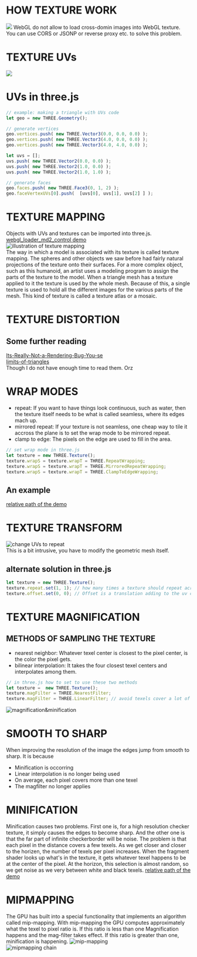 # HOW TEXTURE WORK
![](./notes-pictures/texture-work.jpg)
WebGL do not allow to load cross-domin images into WebGL texture. You can use CORS or JSONP or reverse proxy etc. to solve this problem.

# TEXTURE UVs
![](notes-pictures/texture-UV.png)

# UVs in three.js
```javascript
// example: making a triangle with UVs code
let geo = new THREE.Geometry();

// generate vertices
geo.vertices.push( new THREE.Vector3(0.0, 0.0, 0.0) );
geo.vertices.push( new THREE.Vector3(4.0, 0.0, 0.0) );
geo.vertices.push( new THREE.Vector3(4.0, 4.0, 0.0) );

let uvs = [];
uvs.push( new THREE.Vector2(0.0, 0.0) );
uvs.push( new THREE.Vector2(1.0, 0.0) ); 
uvs.push( new THREE.Vector2(1.0, 1.0) ); 

// generate faces
geo.faces.push( new THREE.Face3(0, 1, 2) );
geo.faceVertexUVs[0].push(  [uvs[0], uvs[1], uvs[2] ] );
```

# TEXTURE MAPPING
Objects with UVs and textures can be imported into three.js. [webgl_loader_md2_control demo](https://threejs.org/examples/#webgl_loader_md2_control)   
![illustration of texture mapping](./notes-pictures/texture-mapping.png)  
The way in which a model is associated with its texture is called texture mapping. The spheres and other objects we saw before had fairly natural projections of the texture onto their surfaces. For a more complex object, such as this humanoid, an artist uses a modeling program to assign the parts of the texture to the model. When a triangle mesh has a texture applied to it the texture is used by the whole mesh. Because of this, a single texture is used to hold all the different images for the various parts of the mesh. This kind of texture is called a texture atlas or a mosaic.

# TEXTURE DISTORTION
## Some further reading
[Its-Really-Not-a-Rendering-Bug-You-se](https://www.geekshavefeelings.com/x/wp-content/uploads/2010/03/Its-Really-Not-a-Rendering-Bug-You-see....pdf)  
[limits-of-triangles](http://www.realtimerendering.com/blog/limits-of-triangles/)  
Though I do not have enough time to read them. Orz

# WRAP MODES
- repeat: If you want to have things look continuous, such as water, then the texture itself needs to be what is called seamless, where its edges mach up.
- mirrored repeat: If your texture is not seamless, one cheap way to tile it accross the plane is to set the wrap mode to be mirrored repeat.
- clamp to edge: The pixels on the edge are used to fill in the area.
```javascript
// set wrap mode in three.js
let texture = new THREE.Texture();
texture.wrapS = texture.wrapT = THREE.RepeatWrapping;
texture.wrapS = texture.wrapT = THREE.MirroredRepeatWrapping;
texture.wrapS = texture.wrapT = THREE.ClampToEdgeWrapping;
```
## An example
[relative path of the demo](../exercises/src/examples/wrap-mode.js)

# TEXTURE TRANSFORM
![change UVs to repeat](./notes-pictures/change-UVs-to-repeat.jpg)  
This is a bit intrusive, you have to modify the geometric mesh itself.
## alternate solution in three.js
```javascript
let texture = new THREE.Texture();
texture.repeat.set(1, 1); // how many times a texture should repeat across the surface.
texture.offset.set(0, 0); // Offset is a translation adding to the uv coordinate after scaling.
```

# TEXTURE MAGNIFICATION
## METHODS OF SAMPLING THE TEXTURE
- nearest neighbor: Whatever texel center is closest to the pixel center, is the color the pixel gets.
- bilinear interpolation: It takes the four closest texel centers and interpolates among them.
```javascript
// in three.js how to set to use these two methods
let texture =  new THREE.Texture();
texture.magFilter = THREE.NearestFilter;
texture.magFilter = THREE.LinearFilter; // avoid texels cover a lot of pixels
```
![magnification&minification](./notes-pictures/magnification-minification.jpg)

# SMOOTH TO SHARP
When improving the resolution of the image the edges jump from smooth to sharp. It is because 
- Minification is occorring
- Linear interpolation is no longer being used
- On average, each pixel covers more than one texel
- The magfilter no longer applies

# MINIFICATION
Minification causes two problems. First one is, for a high resolution checker texture, it simply causes the edges to become sharp. And the other one is that the far part of infinite checkerborder will be noise. The problem is that each pixel in the distance covers a few texels. As we get closer and closer to the horizen, the number of texels per pixel increases. When the fragment shader looks up what's in the texture, it gets whatever texel happens to be at the center of the pixel. At the horizon, this selection is almost random, so we get noise as we very between white and black texels.
[relative path of the demo](../exercises/src/examples/texture-minification.js)

# MIPMAPPING
The GPU has built into a special functionality that implements an algorithm called mip-mapping. With mip-mapping the GPU computes approximately what the texel to pixel ratio is. If this ratio is less than one Magnification happens and the mag-filter takes effect. If this ratio is greater than one, minification is happening.
![mip-mapping](./notes-pictures/mip-mapping.png)  
![mipmapping chain](./notes-pictures/mipmap-chain.jpg)
